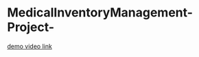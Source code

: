 # MedicalInventoryManagement-Project-
[demo video link](https://drive.google.com/file/d/1A7Qxwn1D_8biIHmc70jqKNrSgSB9MgCa/view?usp=drivesdk)
